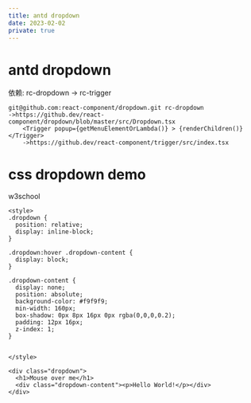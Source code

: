 ```yaml
---
title: antd dropdown
date: 2023-02-02
private: true
---
```

# antd dropdown
依赖: rc-dropdown -> rc-trigger

    git@github.com:react-component/dropdown.git rc-dropdown
    ->https://github.dev/react-component/dropdown/blob/master/src/Dropdown.tsx
        <Trigger popup={getMenuElementOrLambda()} > {renderChildren()} </Trigger>
        ->https://github.dev/react-component/trigger/src/index.tsx

# css dropdown demo
w3school

```
<style>
.dropdown {
  position: relative;
  display: inline-block;
}

.dropdown:hover .dropdown-content {
  display: block;
}

.dropdown-content {
  display: none;
  position: absolute;
  background-color: #f9f9f9;
  min-width: 160px;
  box-shadow: 0px 8px 16px 0px rgba(0,0,0,0.2);
  padding: 12px 16px;
  z-index: 1;
}


</style>

<div class="dropdown">
  <h1>Mouse over me</h1>
  <div class="dropdown-content"><p>Hello World!</p></div>
</div>
```